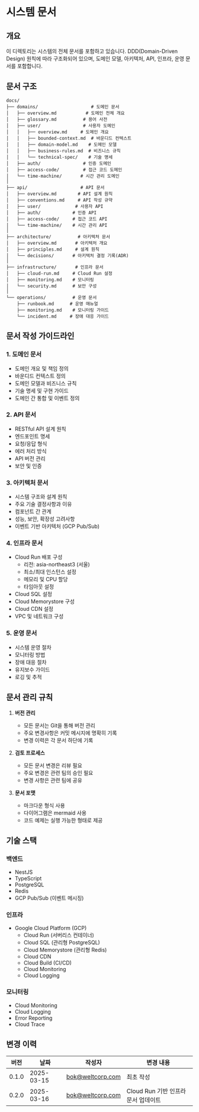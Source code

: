 # 시스템 문서

## 개요
이 디렉토리는 시스템의 전체 문서를 포함하고 있습니다. DDD(Domain-Driven Design) 원칙에 따라 구조화되어 있으며, 도메인 모델, 아키텍처, API, 인프라, 운영 문서를 포함합니다.

## 문서 구조

```
docs/
├── domains/                    # 도메인 문서
│   ├── overview.md           # 도메인 전체 개요
│   ├── glossary.md          # 용어 사전
│   ├── user/                # 사용자 도메인
│   │   ├── overview.md     # 도메인 개요
│   │   ├── bounded-context.md  # 바운디드 컨텍스트
│   │   ├── domain-model.md    # 도메인 모델
│   │   ├── business-rules.md  # 비즈니스 규칙
│   │   └── technical-spec/    # 기술 명세
│   ├── auth/                # 인증 도메인
│   ├── access-code/         # 접근 코드 도메인
│   └── time-machine/       # 시간 관리 도메인
│
├── api/                    # API 문서
│   ├── overview.md        # API 설계 원칙
│   ├── conventions.md     # API 작성 규약
│   ├── user/             # 사용자 API
│   ├── auth/            # 인증 API
│   ├── access-code/     # 접근 코드 API
│   └── time-machine/    # 시간 관리 API
│
├── architecture/          # 아키텍처 문서
│   ├── overview.md       # 아키텍처 개요
│   ├── principles.md     # 설계 원칙
│   └── decisions/       # 아키텍처 결정 기록(ADR)
│
├── infrastructure/       # 인프라 문서
│   ├── cloud-run.md     # Cloud Run 설정
│   ├── monitoring.md    # 모니터링
│   └── security.md      # 보안 구성
│
└── operations/          # 운영 문서
    ├── runbook.md      # 운영 매뉴얼
    ├── monitoring.md    # 모니터링 가이드
    └── incident.md     # 장애 대응 가이드
```

## 문서 작성 가이드라인

### 1. 도메인 문서
- 도메인 개요 및 책임 정의
- 바운디드 컨텍스트 정의
- 도메인 모델과 비즈니스 규칙
- 기술 명세 및 구현 가이드
- 도메인 간 통합 및 이벤트 정의

### 2. API 문서
- RESTful API 설계 원칙
- 엔드포인트 명세
- 요청/응답 형식
- 에러 처리 방식
- API 버전 관리
- 보안 및 인증

### 3. 아키텍처 문서
- 시스템 구조와 설계 원칙
- 주요 기술 결정사항과 이유
- 컴포넌트 간 관계
- 성능, 보안, 확장성 고려사항
- 이벤트 기반 아키텍처 (GCP Pub/Sub)

### 4. 인프라 문서
- Cloud Run 배포 구성
  - 리전: asia-northeast3 (서울)
  - 최소/최대 인스턴스 설정
  - 메모리 및 CPU 할당
  - 타임아웃 설정
- Cloud SQL 설정
- Cloud Memorystore 구성
- Cloud CDN 설정
- VPC 및 네트워크 구성

### 5. 운영 문서
- 시스템 운영 절차
- 모니터링 방법
- 장애 대응 절차
- 유지보수 가이드
- 로깅 및 추적

## 문서 관리 규칙

1. **버전 관리**
   - 모든 문서는 Git을 통해 버전 관리
   - 주요 변경사항은 커밋 메시지에 명확히 기록
   - 변경 이력은 각 문서 하단에 기록

2. **검토 프로세스**
   - 모든 문서 변경은 리뷰 필요
   - 주요 변경은 관련 팀의 승인 필요
   - 변경 사항은 관련 팀에 공유

3. **문서 포맷**
   - 마크다운 형식 사용
   - 다이어그램은 mermaid 사용
   - 코드 예제는 실행 가능한 형태로 제공

## 기술 스택

### 백엔드
- NestJS
- TypeScript
- PostgreSQL
- Redis
- GCP Pub/Sub (이벤트 메시징)

### 인프라
- Google Cloud Platform (GCP)
  - Cloud Run (서버리스 컨테이너)
  - Cloud SQL (관리형 PostgreSQL)
  - Cloud Memorystore (관리형 Redis)
  - Cloud CDN
  - Cloud Build (CI/CD)
  - Cloud Monitoring
  - Cloud Logging

### 모니터링
- Cloud Monitoring
- Cloud Logging
- Error Reporting
- Cloud Trace

## 변경 이력

| 버전 | 날짜 | 작성자 | 변경 내용 |
|------|------|--------|-----------|
| 0.1.0 | 2025-03-15 | bok@weltcorp.com | 최초 작성 |
| 0.2.0 | 2025-03-16 | bok@weltcorp.com | Cloud Run 기반 인프라 문서 업데이트 |